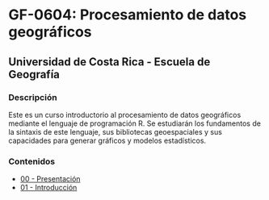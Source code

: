 # GF-0604: Procesamiento de datos geográficos

## Universidad de Costa Rica - Escuela de Geografía

### Descripción
Este es un curso introductorio al procesamiento de datos geográficos mediante el lenguaje de programación R. Se estudiarán los fundamentos de la sintaxis de este lenguaje, sus bibliotecas geoespaciales y sus capacidades para generar gráficos y modelos estadísticos.

### Contenidos
* [00 - Presentación]()
* [01 - Introducción]()
